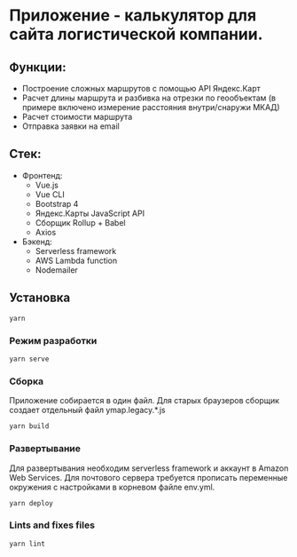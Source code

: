 # Приложение - калькулятор для сайта логистической компании.

## Функции:

- Построение сложных маршрутов с помощью API Яндекс.Карт
- Расчет длины маршрута и разбивка на отрезки по геообъектам (в примере включено измерение расстояния внутри/снаружи МКАД)
- Расчет стоимости маршрута
- Отправка заявки на email

## Стек:

- Фронтенд:
  - Vue.js
  - Vue CLI
  - Bootstrap 4
  - Яндекс.Карты JavaScript API
  - Сборщик Rollup + Babel
  - Axios
- Бэкенд:
  - Serverless framework
  - AWS Lambda function
  - Nodemailer

## Установка

```
yarn
```

### Режим разработки

```
yarn serve
```

### Сборка

Приложение собирается в один файл. Для старых браузеров сборщик создает отдельный файл ymap.legacy.\*.js

```
yarn build
```

### Развертывание

Для развертывания необходим serverless framework и аккаунт в Amazon Web Services.
Для почтового сервера требуется прописать переменные окружения с настройками в корневом файле env.yml.

```
yarn deploy
```

### Lints and fixes files

```
yarn lint
```
